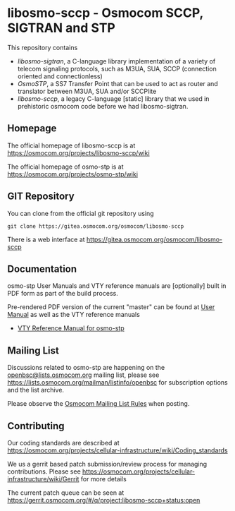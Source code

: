 libosmo-sccp - Osmocom SCCP, SIGTRAN and STP
============================================

This repository contains

* *libosmo-sigtran*, a C-language library implementation of a variety of telecom signaling protocols, such as M3UA, SUA, SCCP
  (connection oriented and connectionless)
* *OsmoSTP*, a SS7 Transfer Point that can be used to act as router and translator between M3UA, SUA and/or
  SCCPlite
* *libosmo-sccp*, a legacy C-language [static] library that we used in prehistoric osmocom code before we had
  libosmo-sigtran.

Homepage
--------

The official homepage of libosmo-sccp is at <https://osmocom.org/projects/libosmo-sccp/wiki>

The official homepage of osmo-stp is at <https://osmocom.org/projects/osmo-stp/wiki>

GIT Repository
--------------

You can clone from the official git repository using

	git clone https://gitea.osmocom.org/osmocom/libosmo-sccp

There is a web interface at <https://gitea.osmocom.org/osmocom/libosmo-sccp>

Documentation
-------------

osmo-stp User Manuals and VTY reference manuals are [optionally] built in PDF form
as part of the build process.

Pre-rendered PDF version of the current "master" can be found at
[User Manual](https://ftp.osmocom.org/docs/latest/osmostp-usermanual.pdf)
as well as the VTY reference manuals
* [VTY Reference Manual for osmo-stp](https://ftp.osmocom.org/docs/latest/osmostp-vty-reference.pdf)

Mailing List
------------

Discussions related to osmo-stp are happening on the
openbsc@lists.osmocom.org mailing list, please see
https://lists.osmocom.org/mailman/listinfo/openbsc for subscription
options and the list archive.

Please observe the [Osmocom Mailing List
Rules](https://osmocom.org/projects/cellular-infrastructure/wiki/Mailing_List_Rules)
when posting.

Contributing
------------

Our coding standards are described at
<https://osmocom.org/projects/cellular-infrastructure/wiki/Coding_standards>

We us a gerrit based patch submission/review process for managing contributions.  Please see
<https://osmocom.org/projects/cellular-infrastructure/wiki/Gerrit> for more details

The current patch queue can be seen at <https://gerrit.osmocom.org/#/q/project:libosmo-sccp+status:open>
